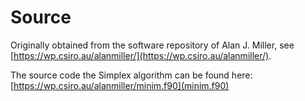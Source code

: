 
# Source

Originally obtained from the software repository of Alan J. Miller, see
[https://wp.csiro.au/alanmiller/](https://wp.csiro.au/alanmiller/).

The source code the Simplex algorithm can be found here:
[https://wp.csiro.au/alanmiller/minim.f90](minim.f90)